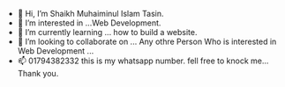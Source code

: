 - 👋 Hi, I’m Shaikh Muhaiminul Islam Tasin.
- 👀 I’m interested in ...Web Development.
- 🌱 I’m currently learning ... how to build a website.
- 💞️ I’m looking to collaborate on ... Any othre Person Who is interested in Web Development ... 
- 📫 01794382332 this is my whatsapp number. fell free to knock me... Thank you.

<!---
muhaiminultasin/muhaiminultasin is a ✨ special ✨ repository because its `README.md` (this file) appears on your GitHub profile.
You can click the Preview link to take a look at your changes.
--->
